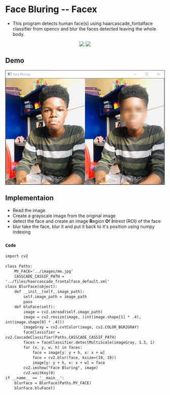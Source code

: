 # Face Bluring -- Facex
* This program detects human face(s) using haarcascade_fontalface classifier from opencv and blur the faces detected leaving the whole body.

<p align="center">
<img src="https://img.shields.io/static/v1?label=language&message=python&color=green"/>
<img src="https://img.shields.io/static/v1?label=package&message=opencv&color=yellow"/>
</p>

## Demo
<img src="https://github.com/CrispenGari/Opencv-Python/blob/main/face-x/images/bandicam%202021-04-17%2021-57-14-173.jpg" alt="demo" align="center"/>

## Implementaion
* Read the image
* Create a grayscale image from the original image
* detect the face and create an image **R**egion **O**f **I**ntrest (ROI) of the face
* blur take the face, blur it and put it back to it's position using numpy indexing

### `Code` 
```
import cv2

class Paths:
    MY_FACE='../images/me.jpg'
    CASSCADE_CASSIF_PATH = '../files/haarcascade_frontalface_default.xml'
class BlurFace(object):
    def __init__(self, image_path):
        self.image_path = image_path
        pass
    def bluFace(self):
        image = cv2.imread(self.image_path)
        image = cv2.resize(image, (int(image.shape[1] * .4), int(image.shape[0] * .4)))
        imageGray = cv2.cvtColor(image, cv2.COLOR_BGR2GRAY)
        faceClassifier = cv2.CascadeClassifier(Paths.CASSCADE_CASSIF_PATH)
        faces = faceClassifier.detectMultiScale(imageGray, 1.3, 1)
        for (x, y, w, h) in faces:
            face = image[y: y + h, x: x + w]
            face = cv2.blur(face, ksize=(19, 19))
            image[y: y + h, x: x + w] = face
        cv2.imshow("Face Bluring", image)
        cv2.waitKey(0)
if __name__ == '__main__':
    blurFace = BlurFace(Paths.MY_FACE)
    blurFace.bluFace()
```